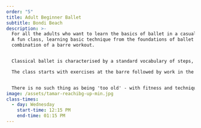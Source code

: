 ```yaml
---
order: "5"
title: Adult Beginner Ballet
subtitle: Bondi Beach
description: >-
  For all the adults who want to learn the basics of ballet in a casual manner.
  A fun class, learning basic technique from the foundations of ballet with a
  combination of a barre workout.


  Classical ballet is characterised by a standard vocabulary of steps, poses, and graceful movements - including pointed feet, rising, jumping, stretching and spinning. It is strengthening, disciplined and stylised.

  The class starts with exercises at the barre followed by work in the centre.


  There is no such thing as being 'too old' - with fitness and technique one can do miracles!
image: /assets/tamar-reachibg-up-min.jpg
class-times:
  - day: Wednesday
    start-time: 12:15 PM
    end-time: 01:15 PM
---
```

